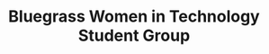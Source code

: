 ---
layout: post
title: Bluegrass Women in Technology Student Group
level: friend
logo_filename: wic_students.jpg
---